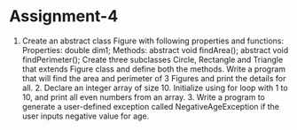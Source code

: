 # Assignment-4
1. Create an abstract class Figure with following properties and functions: Properties: double dim1;  Methods: abstract void findArea();  abstract void findPerimeter(); Create three subclasses Circle, Rectangle and Triangle that extends Figure class and define both the methods. Write a program that will find the area and perimeter of 3 Figures and print the details for all. 2. Declare an integer array of size 10. Initialize using for loop with 1 to 10, and print  all even numbers from an array. 3. Write a program to generate a user-defined exception called NegativeAgeException if the user inputs negative value for age.
